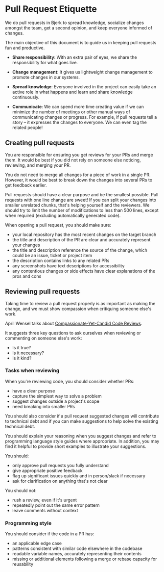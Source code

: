 # Pull Request Etiquette

We do pull requests in Bjerk to spread knowledge, socialize changes amongst the team,
get a second opinion, and keep everyone informed of changes.

The main objective of this document is to guide us in keeping pull requests fun and productive.

* **Share responsibility**: With an extra pair of eyes, we share the responsibility for what goes live.

* **Change management**: It gives us lightweight change management to promote changes in our systems.

* **Spread knowledge**: Everyone involved in the project can easily take an active role in what happens
  and learn and share knowledge continuously.

* **Communicate**: We can spend more time creating value if we can minimize the number of meetings or
  other manual ways of communicating changes or progress. For example, if pull requests tell a story
  – it expresses the changes to everyone. We can even tag the related people!

## Creating pull requests

You are responsible for ensuring you get reviews for your PRs and merge them. It would be best if you
did not rely on someone else noticing, reviewing, and merging your PR.

You do not need to merge all changes for a piece of work in a single PR. However, it would be best
to break down the changes into several PRs to get feedback earlier.

Pull requests should have a clear purpose and be the smallest possible. Pull requests with one
line change are sweet! If you can split your changes into smaller unrelated chunks, that's helping
yourself and the reviewers. We should try to limit the number of modifications to less than 500
lines, except when required (excluding automatically generated code).

When opening a pull request, you should make sure:

* your local repository has the most recent changes on the target branch
* the title and description of the PR are clear and accurately represent your changes
* the title and description reference the source of the change, which could be an issue, ticket or project item
* the description contains links to any related PRs
* any screenshots have text descriptions for accessibility
* any contentious changes or side effects have clear explanations of the pros and cons

## Reviewing pull requests

Taking time to review a pull request properly is as important as making the change, and we
must show compassion when critiquing someone else's work.

April Wensel talks about [Compassionate-Yet-Candid Code Reviews](https://www.youtube.com/watch?v=Ea8EiIPZvh0).

It suggests three key questions to ask ourselves when reviewing or commenting on someone else's work:

* Is it true?
* Is it necessary?
* Is it kind?

### Tasks when reviewing

When you're reviewing code, you should consider whether PRs:

* have a clear purpose
* capture the simplest way to solve a problem
* suggest changes outside a project's scope
* need breaking into smaller PRs

You should also consider if a pull request suggested changes will contribute to technical debt and
if you can make suggestions to help solve the existing technical debt.

You should explain your reasoning when you suggest changes and refer to programming language style
guides where appropriate. In addition, you may find it helpful to provide short examples to
illustrate your suggestions.

You should:

* only approve pull requests you fully understand
* give appropriate positive feedback
* flag up significant issues quickly and in person/slack if necessary
* ask for clarification on anything that's not clear

You should not:

* rush a review, even if it's urgent
* repeatedly point out the same error pattern
* leave comments without context

### Programming style

You should consider if the code in a PR has:

* an applicable edge case
* patterns consistent with similar code elsewhere in the codebase
* readable variable names, accurately representing their contents
* missing or additional elements following a merge or rebase
capacity for reusability
